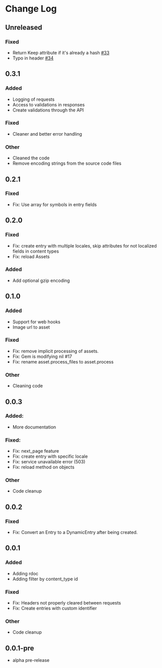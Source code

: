 # Change Log
## Unreleased
### Fixed
* Return Keep attribute if it's already a hash [#33](https://github.com/contentful/contentful-management.rb/pull/33)
* Typo in header [#34](https://github.com/contentful/contentful-management.rb/pull/34)


## 0.3.1
### Added
* Logging of requests
* Access to validations in responses
* Create validations through the API

### Fixed
* Cleaner and better error handling

### Other
* Cleaned the code
* Remove encoding strings from the source code files

## 0.2.1
### Fixed
* Fix: Use array for symbols in entry fields

## 0.2.0
### Fixed
* Fix: create entry with multiple locales, skip attributes for not localized fields in content types
* Fix: reload Assets

### Added
* Add optional gzip encoding

## 0.1.0
### Added
* Support for web hooks
* Image url to asset

### Fixed
* Fix: remove implicit processing of assets.
* Fix: Gem is modifying nil #17
* Fix: rename asset.process_files to asset.process

### Other
* Cleaning code

## 0.0.3
### Added:
* More documentation

### Fixed:
* Fix: next_page feature
* Fix: create entry with specific locale
* Fix: service unavailable error (503)
* Fix: reload method on objects
### Other
* Code cleanup

## 0.0.2
### Fixed
* Fix: Convert an Entry to a DynamicEntry after being created.

## 0.0.1
### Added
* Adding rdoc
* Adding filter by content_type id

### Fixed
* Fix: Headers not properly cleared between requests
* Fix: Create entries with custom identifier

### Other
* Code cleanup

## 0.0.1-pre
* alpha pre-release
